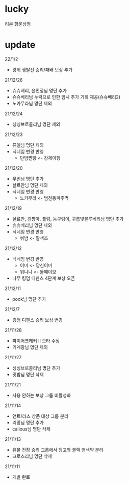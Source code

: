 # lucky
리본 행운상점

# update
22/1/2
- 왕위 쟁탈전 승리/패배 보상 추가

21/12/26
- 슈슈베리, 윤민정님 명단 추가
- 슈슈베리님 누락으로 인한 임시 추가 기회 제공(슈슈베리2)
- 노카무라님 명단 제외

21/12/24
- 싱싱브로콜리님 명단 제외

21/12/23
- 퓨엘님 명단 제외
- 닉네임 변경 반영
  - 단밤찐빵 <- 강제이행

21/12/20
- 무빈님 명단 추가
- 살르안님 명단 제외
- 닉네임 변경 반영
  - 노카무라 <- 범천동피주먹

21/12/19
- 살르안, 김쨩아, 플럼, 능구렁이, 구름빛블루베리님 명단 추가
- 슈슈베리님 명단 제외
- 닉네임 변경 반영
  - 쒸밤 <- 팔색조

21/12/12
- 닉네임 변경 반영
  - 어머 <- 당신어머
  - 워니니 <- 둘째이모
- 나무 킹덤 디펜스 4단계 보상 오픈

21/12/11
- pook님 명단 추가

21/12/7
- 킹덤 디펜스 승리 보상 변경

21/11/28
- 파이어크래커 II 오타 수정
- 기계광님 명단 제외

21/11/27
- 싱싱브로콜리님 명단 추가
- 귓밥님 명단 삭제

21/11/21
- 사용 안하는 보상 그룹 비활성화

21/11/14
- 앤트/라스 상품 대상 그룹 분리
- 리망님 명단 추가
- callous님 명단 삭제

21/11/13
- 유물 전장 승리 그룹에서 딩고와 블랙 염색약 분리
- 크로스리님 명단 삭제

21/11/11
- 개발 완료